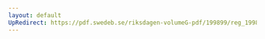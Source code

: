 ```yaml
---
layout: default
UpRedirect: https://pdf.swedeb.se/riksdagen-volumeG-pdf/199899/reg_199899/reg_199899_0017.pdf
---
```

